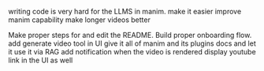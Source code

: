 writing code is very hard for the LLMS in manim. make it easier
improve manim capability
make longer videos better

Make proper steps for and edit the README.
Build proper onboarding flow.
add generate video tool in UI
give it all of manim and its plugins docs and let it use it via RAG
add notification when the video is rendered
display youtube link in the UI as well
